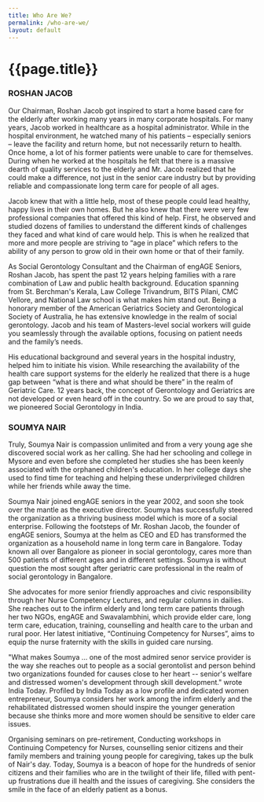 ```yaml
---
title: Who Are We?
permalink: /who-are-we/
layout: default
---
```


<h1 class="page-title">{{page.title}}</h1>

### ROSHAN JACOB 

Our Chairman, Roshan Jacob got inspired to start a home based care for the elderly after working many years in many corporate hospitals. For many years, Jacob worked in healthcare as a hospital administrator. While in the hospital environment, he watched many of his patients – especially seniors – leave the facility and return home, but not necessarily return to health. Once home, a lot of his former patients were unable to care for themselves. During when he worked at the hospitals he felt that there is a massive dearth of quality services to the elderly and Mr. Jacob realized that he could make a difference, not just in the senior care industry but by providing reliable and compassionate long term care for people of all ages.


Jacob knew that with a little help, most of these people could lead healthy, happy lives in their own homes. But he also knew that there were very few professional companies that offered this kind of help. First, he observed and studied dozens of families to understand the different kinds of challenges they faced and what kind of care would help. This is when he realized that more and more people are striving to “age in place” which refers to the ability of any person to grow old in their own home or that of their family.


As Social Gerontology Consultant and the Chairman of engAGE Seniors, Roshan Jacob, has spent the past 12 years helping families with a rare combination of Law and public health background. Education spanning from St. Berchman's Kerala, Law College Trivandrum, BITS Pilani, CMC Vellore, and National Law school is what makes him stand out. Being a honorary member of the American Geriatrics Society and Gerontological Society of Australia, he has extensive knowledge in the realm of social gerontology. Jacob and his team of Masters-level social workers will guide you seamlessly through the available options, focusing on patient needs and the family’s needs.


His educational background and several years in the hospital industry, helped him to initiate his vision. While researching the availability of the health care support systems for the elderly he realized that there is a huge gap between “what is there and what should be there” in the realm of Geriatric Care. 12 years back, the concept of Gerontology and Geriatrics are not developed or even heard off in the country. So we are proud to say that, we pioneered Social Gerontology in India.

### SOUMYA NAIR

Truly, Soumya Nair is compassion unlimited and from a very young age she discovered social work as her calling. She had her schooling and college in Mysore and even before she completed her studies she has been keenly associated with the orphaned children's education. In her college days she used to find time for teaching and helping these underprivileged children while her friends while away the time.


Soumya Nair joined engAGE seniors in the year 2002, and soon she took over the mantle as the executive director. Soumya has successfully steered the organization as a thriving business model which is more of a social enterprise. Following the footsteps of Mr. Roshan Jacob, the founder of engAGE seniors, Soumya at the helm as CEO and ED has transformed the organization as a household name in long term care in Bangalore. Today known all over Bangalore as pioneer in social gerontology, cares more than 500 patients of different ages and in different settings. Soumya is without question the most sought after geriatric care professional in the realm of social gerontology in Bangalore.


She advocates for more senior friendly approaches and civic responsibility through her Nurse Competency Lectures, and regular columns in dailies. She reaches out to the infirm elderly and long term care patients through her two NGOs, engAGE and Swavalambhini, which provide elder care, long term care, education, training, counselling and health care to the urban and rural poor. Her latest initiative, “Continuing Competency for Nurses”, aims to equip the nurse fraternity with the skills in guided care nursing.


"What makes Soumya ... one of the most admired senor service provider is the way she reaches out to people as a social gerontolist and person behind two organizations founded for causes close to her heart -- senior's welfare and distressed women's development through skill development." wrote India Today. Profiled by India Today as a low profile and dedicated women entrepreneur, Soumya considers her work among the infirm elderly and the rehabilitated distressed women should inspire the younger generation because she thinks more and more women should be sensitive to elder care issues.


Organising seminars on pre-retirement, Conducting workshops in Continuing Competency for Nurses, counselling senior citizens and their family members and training young people for caregiving, takes up the bulk of Nair's day. Today, Soumya is a beacon of hope for the hundreds of senior citizens and their families who are in the twilight of their life, filled with pent-up frustrations due ill health and the issues of caregiving. She considers the smile in the face of an elderly patient as a bonus.


